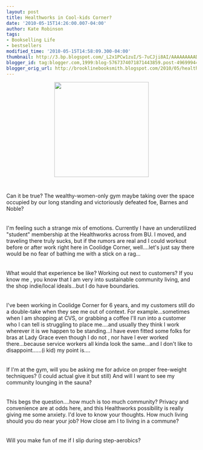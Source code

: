 ```yaml
---
layout: post
title: Healthworks in Cool-kids Corner?
date: '2010-05-15T14:26:00.007-04:00'
author: Kate Robinson
tags:
- Bookselling Life
- bestsellers
modified_time: '2010-05-15T14:58:09.300-04:00'
thumbnail: http://3.bp.blogspot.com/_L2x1PCw1zuI/S-7uCJji8AI/AAAAAAAAAD4/Bkhtdct4Vyw/s72-c/3221820358_6bcd8f8224.jpg
blogger_id: tag:blogger.com,1999:blog-5767374071871443859.post-4969994487385671945
blogger_orig_url: http://brooklinebooksmith.blogspot.com/2010/05/healthworks-in-cool-kids-corner.html
---
```


<a href="http://3.bp.blogspot.com/_L2x1PCw1zuI/S-7uCJji8AI/AAAAAAAAAD4/Bkhtdct4Vyw/s1600/3221820358_6bcd8f8224.jpg"><img style="TEXT-ALIGN: center; MARGIN: 0px auto 10px; WIDTH: 250px; DISPLAY: block; HEIGHT: 251px; CURSOR: hand" id="BLOGGER_PHOTO_ID_5471572317993889794" border="0" alt="" src="http://3.bp.blogspot.com/_L2x1PCw1zuI/S-7uCJji8AI/AAAAAAAAAD4/Bkhtdct4Vyw/s320/3221820358_6bcd8f8224.jpg" /></a><br /><div>Can it be true? The wealthy-women-only gym maybe taking over the space occupied by our long standing and victoriously defeated foe, Barnes and Noble?</div><br /><div></div><br /><div>I'm feeling such a strange mix of emotions. Currently I have an underutilized "student" membership at the <span id="SPELLING_ERROR_0" class="blsp-spelling-error">Healthworks</span> across from BU. I moved, and traveling there truly sucks, but if the rumors are real and I could workout before or after work right here in Coolidge Corner, well....let's just say there would be no fear of bathing me with a stick on a rag...</div><br /><div></div><br /><div>What would that experience be like? Working out next to customers? If you know me , you know that I am very into sustainable community living, and the shop indie/local ideals...but I do have boundaries.</div><br /><div></div><br /><div>I've been working in Coolidge Corner for 6 years, and my customers still do a double-take when they see me out of context. For example...sometimes when I am shopping at <span id="SPELLING_ERROR_1" class="blsp-spelling-error">CVS</span>, or grabbing a coffee I'll run into a customer who I can tell is struggling to place me....and usually they think I work wherever it is we happen to be standing...I have even fitted some folks for bras at Lady Grace even though I do not , nor have I ever worked there...because service workers all kinda look the same...and I don't like to <span id="SPELLING_ERROR_2" class="blsp-spelling-corrected">disappoint</span>......(i kid) my point is....</div><br /><div></div><br /><div>If I'm at the gym, will you be asking me for advice on proper free-weight techniques? (I could actual give it but still) And will I want to see my community lounging in the sauna?</div><br /><div></div><br /><div>This begs the question....how much is too much community? Privacy and convenience are at odds here, and this <span id="SPELLING_ERROR_3" class="blsp-spelling-error">Healthworks</span> possibility is really giving me some anxiety. I'd love to know your thoughts. How much living should you do near your job? How close am I to living in a commune?</div><br /><div></div><br /><div>Will you make fun of me if I slip during step-aerobics?</div><br /><div></div><br /><div></div><br /><div></div><br /><div></div>